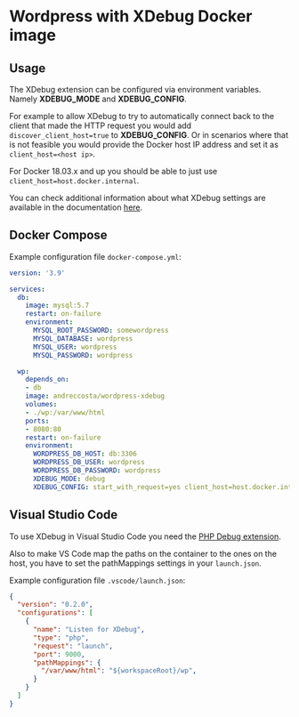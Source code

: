 # Wordpress with XDebug Docker image

## Usage

The XDebug extension can be configured via environment variables. Namely **XDEBUG_MODE** and **XDEBUG_CONFIG**.

For example to allow XDebug to try to automatically connect back to the client that made the HTTP request you would add `discover_client_host=true` to **XDEBUG_CONFIG**. Or in scenarios where that is not feasible you would provide the Docker host IP address and set it as `client_host=<host ip>`.

For Docker 18.03.x and up you should be able to just use `client_host=host.docker.internal`.

You can check additional information about what XDebug settings are available in the documentation [here](https://xdebug.org/docs/all_settings).

## Docker Compose

Example configuration file `docker-compose.yml`:

```yml
version: '3.9'

services:
  db:
    image: mysql:5.7
    restart: on-failure
    environment:
      MYSQL_ROOT_PASSWORD: somewordpress
      MYSQL_DATABASE: wordpress
      MYSQL_USER: wordpress
      MYSQL_PASSWORD: wordpress

  wp:
    depends_on:
    - db
    image: andreccosta/wordpress-xdebug
    volumes:
    - ./wp:/var/www/html
    ports:
    - 8080:80
    restart: on-failure
    environment:
      WORDPRESS_DB_HOST: db:3306
      WORDPRESS_DB_USER: wordpress
      WORDPRESS_DB_PASSWORD: wordpress
      XDEBUG_MODE: debug
      XDEBUG_CONFIG: start_with_request=yes client_host=host.docker.internal client_port=9000
```

## Visual Studio Code

To use XDebug in Visual Studio Code you need the [PHP Debug extension](https://marketplace.visualstudio.com/items?itemName=felixfbecker.php-debug).

Also to make VS Code map the paths on the container to the ones on the host, you have to set the pathMappings settings in your `launch.json`.

Example configuration file `.vscode/launch.json`:

```json
{
  "version": "0.2.0",
  "configurations": [
    {
      "name": "Listen for XDebug",
      "type": "php",
      "request": "launch",
      "port": 9000,
      "pathMappings": {
        "/var/www/html": "${workspaceRoot}/wp",
      }
    }
  ]
}
```
